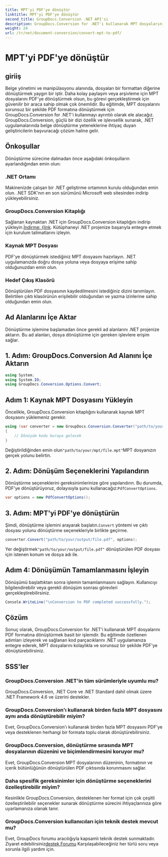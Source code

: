 ```yaml
---
title: MPT'yi PDF'ye dönüştür
linktitle: MPT'yi PDF'ye dönüştür
second_title: GroupDocs.Conversion .NET API'si
description: GroupDocs.Conversion for .NET'i kullanarak MPT dosyalarını zahmetsizce PDF'ye nasıl dönüştüreceğinizi öğrenin. Entegrasyon ve verimli belge yönetimi için adım adım izleyin.
weight: 24
url: /tr/net/document-conversion/convert-mpt-to-pdf/
---
```


# MPT'yi PDF'ye dönüştür

## giriiş
Belge yönetimi ve manipülasyonu alanında, dosyaları bir formattan diğerine dönüştürmek yaygın bir iştir. Daha kolay paylaşım veya arşivleme için MPT dosyalarını PDF'ye dönüştürmek olsun, bu görevi gerçekleştirmek için güvenilir bir araca sahip olmak çok önemlidir. Bu eğitimde, MPT dosyalarını sorunsuz bir şekilde PDF formatına dönüştürmek için GroupDocs.Conversion for .NET'i kullanmayı ayrıntılı olarak ele alacağız. GroupDocs.Conversion, güçlü bir dizi özellik ve işlevsellik sunarak, .NET uygulamalarında belge dönüştürme yeteneklerine ihtiyaç duyan geliştiricilerin başvuracağı çözüm haline gelir.
## Önkoşullar
Dönüştürme sürecine dalmadan önce aşağıdaki önkoşulların ayarlandığından emin olun:
### .NET Ortamı
Makinenizde çalışan bir .NET geliştirme ortamının kurulu olduğundan emin olun. .NET SDK'nın en son sürümünü Microsoft web sitesinden indirip yükleyebilirsiniz.
### GroupDocs.Conversion Kitaplığı
 Sağlanan kaynaktan .NET için GroupDocs.Conversion kitaplığını indirip yükleyin.[İndirme: {link](https://releases.groupdocs.com/conversion/net/). Kütüphaneyi .NET projenize başarıyla entegre etmek için kurulum talimatlarını izleyin.
### Kaynak MPT Dosyası
PDF'ye dönüştürmek istediğiniz MPT dosyasını hazırlayın. .NET uygulamanızda doğru dosya yoluna veya dosyaya erişime sahip olduğunuzdan emin olun.
### Hedef Çıkış Klasörü
Dönüştürülen PDF dosyasının kaydedilmesini istediğiniz dizini tanımlayın. Belirtilen çıktı klasörünün erişilebilir olduğundan ve yazma izinlerine sahip olduğundan emin olun.

## Ad Alanlarını İçe Aktar
Dönüştürme işlemine başlamadan önce gerekli ad alanlarını .NET projenize aktarın. Bu ad alanları, dosya dönüştürme için gereken işlevlere erişim sağlar.
## 1. Adım: GroupDocs.Conversion Ad Alanını İçe Aktarın
```csharp
using System;
using System.IO;
using GroupDocs.Conversion.Options.Convert;
```
## Adım 1: Kaynak MPT Dosyasını Yükleyin
Öncelikle, GroupDocs.Conversion kitaplığını kullanarak kaynak MPT dosyasını yüklemeniz gerekir.
```csharp
using (var converter = new GroupDocs.Conversion.Converter("path/to/your/mpt/file.mpt"))
{
    // Dönüşüm kodu buraya gelecek
}
```
 Değiştirildiğinden emin olun`"path/to/your/mpt/file.mpt"`MPT dosyanızın gerçek yolunu belirtin.
## 2. Adım: Dönüşüm Seçeneklerini Yapılandırın
 Dönüştürme seçeneklerini gereksinimlerinize göre yapılandırın. Bu durumda, PDF'ye dönüştürüyoruz, dolayısıyla şunu kullanacağız:`PdfConvertOptions`.
```csharp
var options = new PdfConvertOptions();
```
## 3. Adım: MPT'yi PDF'ye dönüştürün
 Şimdi, dönüştürme işlemini arayarak başlatın.`Convert` yöntemi ve çıktı dosyası yolunu dönüştürme seçenekleriyle birlikte geçirme.
```csharp
converter.Convert("path/to/your/output/file.pdf", options);
```
 Yer değiştirmek`"path/to/your/output/file.pdf"` dönüştürülen PDF dosyası için istenen konum ve dosya adı ile.
## Adım 4: Dönüşümün Tamamlanmasını İşleyin
Dönüşümü başlattıktan sonra işlemin tamamlanmasını sağlayın. Kullanıcıyı bilgilendirebilir veya gerekli dönüşüm sonrası görevleri gerçekleştirebilirsiniz.
```csharp
Console.WriteLine("\nConversion to PDF completed successfully.");
```

## Çözüm
Sonuç olarak, GroupDocs.Conversion for .NET'i kullanarak MPT dosyalarını PDF formatına dönüştürmek basit bir işlemdir. Bu eğitimde özetlenen adımları izleyerek ve sağlanan kod parçacıklarını .NET uygulamanıza entegre ederek, MPT dosyalarını kolaylıkla ve sorunsuz bir şekilde PDF'ye dönüştürebilirsiniz.
## SSS'ler
### GroupDocs.Conversion .NET'in tüm sürümleriyle uyumlu mu?
GroupDocs.Conversion, .NET Core ve .NET Standard dahil olmak üzere .NET Framework 4.6 ve üzerini destekler.
### GroupDocs.Conversion'ı kullanarak birden fazla MPT dosyasını aynı anda dönüştürebilir miyim?
Evet, GroupDocs.Conversion'ı kullanarak birden fazla MPT dosyasını PDF'ye veya desteklenen herhangi bir formata toplu olarak dönüştürebilirsiniz.
### GroupDocs.Conversion, dönüştürme sırasında MPT dosyalarının düzenini ve biçimlendirmesini koruyor mu?
Evet, GroupDocs.Conversion MPT dosyalarının düzeninin, formatının ve içerik bütünlüğünün dönüştürülen PDF çıktısında korunmasını sağlar.
### Daha spesifik gereksinimler için dönüştürme seçeneklerini özelleştirebilir miyim?
Kesinlikle GroupDocs.Conversion, desteklenen her format için çok çeşitli özelleştirilebilir seçenekler sunarak dönüştürme sürecini ihtiyaçlarınıza göre uyarlamanıza olanak tanır.
### GroupDocs.Conversion kullanıcıları için teknik destek mevcut mu?
 Evet, GroupDocs forumu aracılığıyla kapsamlı teknik destek sunmaktadır. Ziyaret edebilirsiniz[destek Forumu](https://forum.groupdocs.com/c/conversion/11) Karşılaşabileceğiniz her türlü soru veya sorunla ilgili yardım için.